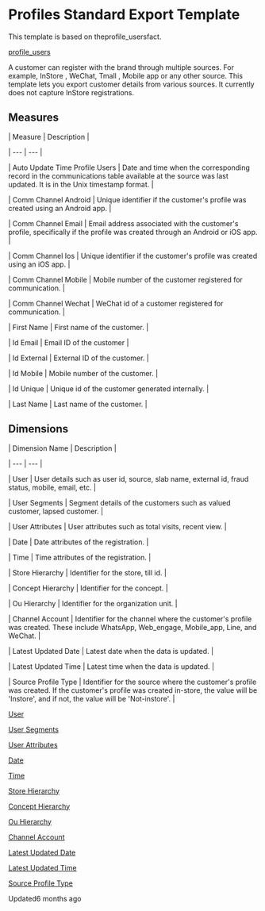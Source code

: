 # Profiles Standard Export Template

This template is based on theprofile_usersfact.

[profile_users](/docs/profile-users-fact-table)

A customer can register with the brand through multiple sources. For example, InStore , WeChat, Tmall , Mobile app or any other source. This template lets you export customer details from various sources. It currently does not capture InStore registrations.

## Measures

| Measure | Description |

| --- | --- |

| Auto Update Time Profile Users | Date and time when the corresponding record in the communications table available at the source was last updated. It is in the Unix timestamp format. |

| Comm Channel Android | Unique identifier if the customer's profile was created using an Android app. |

| Comm Channel Email | Email address associated with the customer's profile, specifically if the profile was created through an Android or iOS app. |

| Comm Channel Ios | Unique identifier if the customer's profile was created using an iOS app. |

| Comm Channel Mobile | Mobile number of the customer registered for communication. |

| Comm Channel Wechat | WeChat id of a customer registered for communication. |

| First Name | First name of the customer. |

| Id Email | Email ID of the customer |

| Id External | External ID of the customer. |

| Id Mobile | Mobile number of the customer. |

| Id Unique | Unique id of the customer generated internally. |

| Last Name | Last name of the customer. |



## Dimensions

| Dimension Name | Description |

| --- | --- |

| User | User details such as user id, source, slab name, external id, fraud status, mobile, email, etc. |

| User Segments | Segment details of the customers such as valued customer, lapsed customer. |

| User Attributes | User attributes such as total visits, recent view. |

| Date | Date attributes of the registration. |

| Time | Time attributes of the registration. |

| Store Hierarchy | Identifier for the store, till id. |

| Concept Hierarchy | Identifier for the concept. |

| Ou Hierarchy | Identifier for the organization unit. |

| Channel Account | Identifier for the channel where the customer's profile was created. These include WhatsApp, Web_engage, Mobile_app, Line, and WeChat. |

| Latest Updated Date | Latest date when the data is updated. |

| Latest Updated Time | Latest time when the data is updated. |

| Source Profile Type | Identifier for the source where the customer's profile was created. If the customer's profile was created in-store, the value will be 'Instore', and if not, the value will be 'Not-instore'. |



[User](/docs/dimension-tables#users-users)

[User Segments](/docs/dimension-tables#users-users)

[User Attributes](/docs/dimension-tables#users-users)

[Date](/docs/dimension-tables#date)

[Time](/docs/dimension-tables#time)

[Store Hierarchy](/docs/dimension-tables#zone-till)

[Concept Hierarchy](/docs/dimension-tables#zone-till)

[Ou Hierarchy](/docs/dimension-tables#zone-till)

[Channel Account](/docs/dimension-tables#channel-account)

[Latest Updated Date](/docs/dimension-tables#date)

[Latest Updated Time](/docs/dimension-tables#time)

[Source Profile Type](/docs/dimension-tables#source-profile-type)

Updated6 months ago